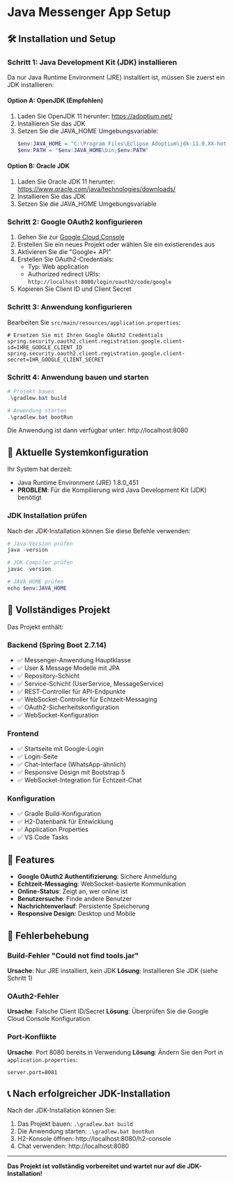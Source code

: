 # Java Messenger App Setup

## 🛠️ Installation und Setup

### Schritt 1: Java Development Kit (JDK) installieren

Da nur Java Runtime Environment (JRE) installiert ist, müssen Sie zuerst ein JDK installieren:

#### Option A: OpenJDK (Empfohlen)
1. Laden Sie OpenJDK 11 herunter: https://adoptium.net/
2. Installieren Sie das JDK
3. Setzen Sie die JAVA_HOME Umgebungsvariable:
   ```powershell
   $env:JAVA_HOME = "C:\Program Files\Eclipse Adoptium\jdk-11.0.XX-hotspot"
   $env:PATH = "$env:JAVA_HOME\bin;$env:PATH"
   ```

#### Option B: Oracle JDK
1. Laden Sie Oracle JDK 11 herunter: https://www.oracle.com/java/technologies/downloads/
2. Installieren Sie das JDK
3. Setzen Sie die JAVA_HOME Umgebungsvariable

### Schritt 2: Google OAuth2 konfigurieren

1. Gehen Sie zur [Google Cloud Console](https://console.cloud.google.com/)
2. Erstellen Sie ein neues Projekt oder wählen Sie ein existierendes aus
3. Aktivieren Sie die "Google+ API"
4. Erstellen Sie OAuth2-Credentials:
   - Typ: Web application
   - Authorized redirect URIs: `http://localhost:8080/login/oauth2/code/google`
5. Kopieren Sie Client ID und Client Secret

### Schritt 3: Anwendung konfigurieren

Bearbeiten Sie `src/main/resources/application.properties`:

```properties
# Ersetzen Sie mit Ihren Google OAuth2 Credentials
spring.security.oauth2.client.registration.google.client-id=IHRE_GOOGLE_CLIENT_ID
spring.security.oauth2.client.registration.google.client-secret=IHR_GOOGLE_CLIENT_SECRET
```

### Schritt 4: Anwendung bauen und starten

```powershell
# Projekt bauen
.\gradlew.bat build

# Anwendung starten
.\gradlew.bat bootRun
```

Die Anwendung ist dann verfügbar unter: http://localhost:8080

## 🚨 Aktuelle Systemkonfiguration

Ihr System hat derzeit:
- Java Runtime Environment (JRE) 1.8.0_451
- **PROBLEM**: Für die Kompilierung wird Java Development Kit (JDK) benötigt

### JDK Installation prüfen

Nach der JDK-Installation können Sie diese Befehle verwenden:

```powershell
# Java-Version prüfen
java -version

# JDK-Compiler prüfen
javac -version

# JAVA_HOME prüfen
echo $env:JAVA_HOME
```

## 📁 Vollständiges Projekt

Das Projekt enthält:

### Backend (Spring Boot 2.7.14)
- ✅ Messenger-Anwendung Hauptklasse
- ✅ User & Message Modelle mit JPA
- ✅ Repository-Schicht
- ✅ Service-Schicht (UserService, MessageService)
- ✅ REST-Controller für API-Endpunkte
- ✅ WebSocket-Controller für Echtzeit-Messaging
- ✅ OAuth2-Sicherheitskonfiguration
- ✅ WebSocket-Konfiguration

### Frontend
- ✅ Startseite mit Google-Login
- ✅ Login-Seite
- ✅ Chat-Interface (WhatsApp-ähnlich)
- ✅ Responsive Design mit Bootstrap 5
- ✅ WebSocket-Integration für Echtzeit-Chat

### Konfiguration
- ✅ Gradle Build-Konfiguration
- ✅ H2-Datenbank für Entwicklung
- ✅ Application Properties
- ✅ VS Code Tasks

## 🎯 Features

- **Google OAuth2 Authentifizierung**: Sichere Anmeldung
- **Echtzeit-Messaging**: WebSocket-basierte Kommunikation
- **Online-Status**: Zeigt an, wer online ist
- **Benutzersuche**: Finde andere Benutzer
- **Nachrichtenverlauf**: Persistente Speicherung
- **Responsive Design**: Desktop und Mobile

## 🔧 Fehlerbehebung

### Build-Fehler "Could not find tools.jar"
**Ursache**: Nur JRE installiert, kein JDK
**Lösung**: Installieren Sie JDK (siehe Schritt 1)

### OAuth2-Fehler
**Ursache**: Falsche Client ID/Secret
**Lösung**: Überprüfen Sie die Google Cloud Console Konfiguration

### Port-Konflikte
**Ursache**: Port 8080 bereits in Verwendung
**Lösung**: Ändern Sie den Port in `application.properties`:
```properties
server.port=8081
```

## 📞 Nach erfolgreicher JDK-Installation

Nach der JDK-Installation können Sie:

1. Das Projekt bauen: `.\gradlew.bat build`
2. Die Anwendung starten: `.\gradlew.bat bootRun`
3. H2-Konsole öffnen: http://localhost:8080/h2-console
4. Chat verwenden: http://localhost:8080

---

**Das Projekt ist vollständig vorbereitet und wartet nur auf die JDK-Installation!**
